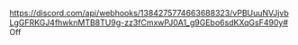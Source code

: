 https://discord.com/api/webhooks/1384275774663688323/vPBUuuNVJjvbLgGFRKGJ4fhwknMTB8TU9g-zz3fCmxwPJ0A1_g9GEbo6sdKXqGsF490y# Off
